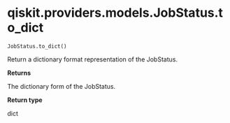 # qiskit.providers.models.JobStatus.to\_dict

`JobStatus.to_dict()`

Return a dictionary format representation of the JobStatus.

**Returns**

The dictionary form of the JobStatus.

**Return type**

dict

